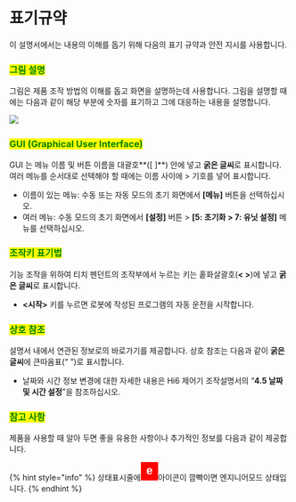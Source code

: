 # 표기규약

이 설명서에서는 내용의 이해를 돕기 위해 다음의 표기 규약과 안전 지시를 사용합니다.

### <mark style="color:green;">그림 설명</mark>

그림은 제품 조작 방법의 이해를 돕고 화면을 설명하는데 사용합니다. 그림을 설명할 때에는 다음과 같이 해당 부분에 숫자를 표기하고 그에 대응하는 내용을 설명합니다.

![](../.gitbook/assets/image\_explan.png)

### <mark style="color:green;">GUI (Graphical User Interface)</mark>

GUI 는 메뉴 이름 및 버튼 이름을 대괄호**(\[ ]**) 안에 넣고 **굵은 글씨**로 표시합니다. 여러 메뉴를 순서대로 선택해야 할 때에는 이름 사이에 > 기호를 넣어 표시합니다.

* 이름이 있는 메뉴: 수동 또는 자동 모드의 초기 화면에서 **\[메뉴]** 버튼을 선택하십시오.
* 여러 메뉴: 수동 모드의 초기 화면에서 **\[설정]** 버튼 > **\[5: 초기화 > 7: 유닛 설정]** 메뉴를 선택하십시오.

### <mark style="color:green;">조작키 표기법</mark>

기능 조작을 위하여 티치 펜던트의 조작부에서 누르는 키는 홑화살괄호(**< >**)에 넣고 **굵은 글씨**로 표시합니다.

* **<시작>** 키를 누르면 로봇에 작성된 프로그램의 자동 운전을 시작합니다.

### <mark style="color:green;">상호 참조</mark>

설명서 내에서 연관된 정보로의 바로가기를 제공합니다. 상호 참조는 다음과 같이 **굵은 글씨**에 큰따옴표(“ ”)로 표시합니다.

* 날짜와 시간 정보 변경에 대한 자세한 내용은 Hi6 제어기 조작설명서의 “**4.5 날짜 및 시간 설정**”을 참조하십시오.

### <mark style="color:green;">참고 사항</mark>

제품을 사용할 때 알아 두면 좋을 유용한 사항이나 추가적인 정보를 다음과 같이 제공합니다.

{% hint style="info" %}
상태표시줄에![](../.gitbook/assets/engineer.png)아이콘이 깜빡이면 엔지니어모드 상태입니다.
{% endhint %}
